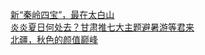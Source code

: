   
[新“秦岭四宝”，最在太白山](http://www.dianyue.me/archives/548/55vrd7t2j5r3p6es/)  
[炎炎夏日何处去？甘肃推七大主题避暑游等君来](http://www.dianyue.me/archives/283/v5m1zx93unud5q40/)  
[北疆，秋色的颜值巅峰](http://www.dianyue.me/archives/355/rfv1d0fzdw8hsu2d/)